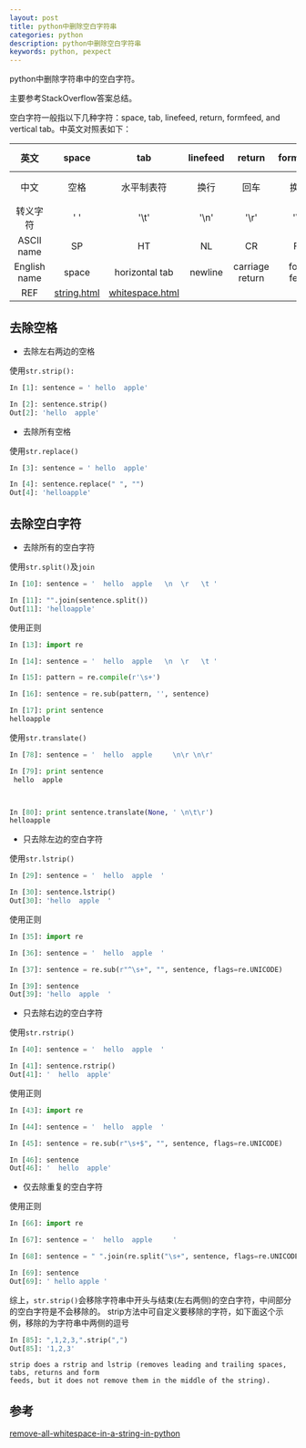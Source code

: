 ```yaml
---
layout: post
title: python中删除空白字符串
categories: python
description: python中删除空白字符串
keywords: python, pexpect
---
```



python中删除字符串中的空白字符。

主要参考StackOverflow答案总结。

空白字符一般指以下几种字符：space, tab, linefeed, return, formfeed, and vertical tab。中英文对照表如下：

| 英文 | space | tab | linefeed | return | formfeed | vertical tab |
| :---: |:---: |:---: |:---: |:---: |:---: |:---: |
| 中文| 空格 | 水平制表符 | 换行 | 回车 | 换页 | 垂直制表符 |
| 转义字符 | ' ' | '\t' | '\n' | '\r' | '\f' | '\v' |
| ASCII name | SP | HT | NL | CR | FF | VT |
| English name | space | horizontal tab | newline | carriage return | form feed | vertical tab |
| REF | [string.html](https://docs.python.org/2/library/string.html) | [whitespace.html](https://infohost.nmt.edu/tcc/help/pubs/python/web/whitespace.html) |


## 去除空格

- 去除左右两边的空格

使用`str.strip():`

``` python
In [1]: sentence = ' hello  apple'

In [2]: sentence.strip()
Out[2]: 'hello  apple'
```

- 去除所有空格

使用`str.replace()`

``` python
In [3]: sentence = ' hello  apple'

In [4]: sentence.replace(" ", "")
Out[4]: 'helloapple'
```

## 去除空白字符

 - 去除所有的空白字符

使用`str.split()`及`join`

``` python
In [10]: sentence = '  hello  apple   \n  \r   \t '

In [11]: "".join(sentence.split())
Out[11]: 'helloapple'
```

使用正则

``` python
In [13]: import re

In [14]: sentence = '  hello  apple   \n  \r   \t '

In [15]: pattern = re.compile(r'\s+')

In [16]: sentence = re.sub(pattern, '', sentence)

In [17]: print sentence
helloapple
```

使用`str.translate()`

 ``` python
In [78]: sentence = '  hello  apple     \n\r \n\r'

In [79]: print sentence
  hello  apple     
 


In [80]: print sentence.translate(None, ' \n\t\r')
helloapple
 ```

 - 只去除左边的空白字符
 
 使用`str.lstrip()`
 
 ``` python
In [29]: sentence = '  hello  apple  '

In [30]: sentence.lstrip()
Out[30]: 'hello  apple  '
 ```
 
 使用正则
 ``` python
In [35]: import re

In [36]: sentence = '  hello  apple  '

In [37]: sentence = re.sub(r"^\s+", "", sentence, flags=re.UNICODE)

In [39]: sentence
Out[39]: 'hello  apple  '
 ```
 
 - 只去除右边的空白字符
 
 使用`str.rstrip()`

``` python
In [40]: sentence = '  hello  apple  '

In [41]: sentence.rstrip()
Out[41]: '  hello  apple'
```
 
 使用正则
 
 ``` python
 In [43]: import re

In [44]: sentence = '  hello  apple  '

In [45]: sentence = re.sub(r"\s+$", "", sentence, flags=re.UNICODE)

In [46]: sentence
Out[46]: '  hello  apple'
 ```
 
 - 仅去除重复的空白字符
 
 使用正则
 
 ``` python
 In [66]: import re

In [67]: sentence = '  hello  apple     '

In [68]: sentence = " ".join(re.split("\s+", sentence, flags=re.UNICODE))

In [69]: sentence
Out[69]: ' hello apple '
 ```
 
综上，`str.strip()`会移除字符串中开头与结束(左右两侧)的空白字符，中间部分的空白字符是不会移除的。
strip方法中可自定义要移除的字符，如下面这个示例，移除的为字符串中两侧的逗号
``` python
In [85]: ",1,2,3,".strip(",")
Out[85]: '1,2,3'

```

```
strip does a rstrip and lstrip (removes leading and trailing spaces, tabs, returns and form 
feeds, but it does not remove them in the middle of the string).
```

## 参考

[remove-all-whitespace-in-a-string-in-python](https://stackoverflow.com/questions/8270092/remove-all-whitespace-in-a-string-in-python)


